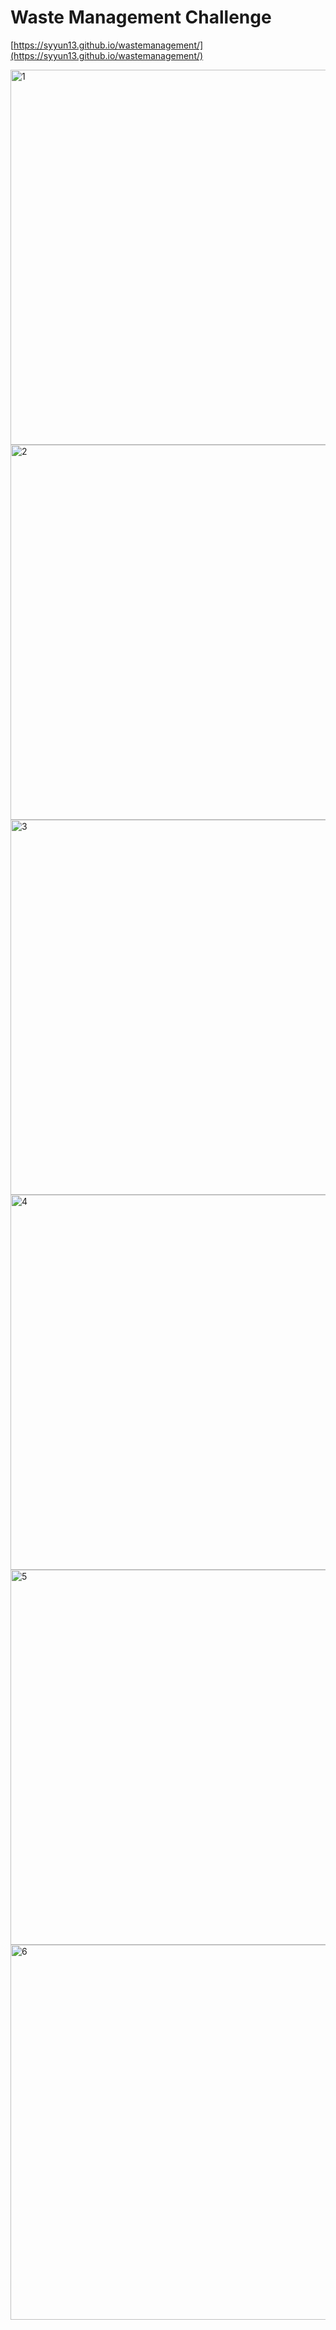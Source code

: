 # Waste Management Challenge

[https://syyun13.github.io/wastemanagement/](https://syyun13.github.io/wastemanagement/)



<img width="600" alt="1" src="https://user-images.githubusercontent.com/25142690/137250239-ec3f9ae4-1d99-413d-bd8a-f055a58629ad.png">
<img width="600" alt="2" src="https://user-images.githubusercontent.com/25142690/137250251-1f56c9bb-d5ff-43f6-8e25-356d12edf292.png">
<img width="600" alt="3" src="https://user-images.githubusercontent.com/25142690/137250261-111aaaf1-2ded-468e-beec-2e042f0007eb.png">
<img width="600" alt="4" src="https://user-images.githubusercontent.com/25142690/137250266-78fae209-05e2-4150-823b-4a1686f97d73.png">
<img width="600" alt="5" src="https://user-images.githubusercontent.com/25142690/137250272-f085c13c-c264-454c-acb1-b1092b6dd7ba.png">
<img width="600" alt="6" src="https://user-images.githubusercontent.com/25142690/137250277-d5d355ca-bb38-4b51-838b-617946637175.png">

